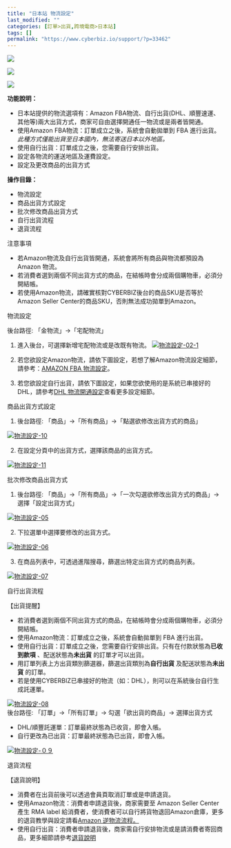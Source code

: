 ```yaml
---
title: "日本站 物流設定"
last_modified: ""
categories: [訂單>出貨,跨境電商>日本站]
tags: []
permalink: "https://www.cyberbiz.io/support/?p=33462"
---
```


![](https://www.cyberbiz.io/support/wp-content/uploads/2021/09/wp-主視覺bar-1024x321.png)

![](https://www.cyberbiz.io/support/wp-content/uploads/適用站別.png)

[![](https://www.cyberbiz.io/support/wp-content/uploads/日本站.png)](https://www.cyberbiz.io/support/?page_id=33456)

**功能說明：**  

* 日本站提供的物流選項有：Amazon FBA物流、自行出貨(DHL、順豐速運、其他等)兩大出貨方式，商家可自由選擇開通任一物流或是兩者皆開通。
* 使用Amazon FBA物流：訂單成立之後，系統會自動拋單到 FBA 進行出貨。 _此種方式僅能出貨至日本國內，無法寄送日本以外地區。_
* 使用自行出貨：訂單成立之後，您需要自行安排出貨。
* 設定各物流的運送地區及運費設定。
* 設定及更改商品的出貨方式

**操作目錄：**

* 物流設定
* 商品出貨方式設定
* 批次修改商品出貨方式
* 自行出貨流程
* 退貨流程

注意事項  

* 若Amazon物流及自行出貨皆開通，系統會將所有商品與物流都預設為 Amazon 物流。
* 若消費者選到兩個不同出貨方式的商品，在結帳時會分成兩個購物車，必須分開結帳。
* 若使用Amazon物流，請確實核對CYBERBIZ後台的商品SKU是否等於Amazon Seller Center的商品SKU，否則無法成功拋單到Amazon。 


物流設定  

後台路徑: 「金物流」→「宅配物流」  


1. 進入後台，可選擇新增宅配物流或是改既有物流。 [![物流設定-02-1](https://www.cyberbiz.io/support/wp-content/uploads/北美站-物流設定01.png)](https://www.cyberbiz.io/support/wp-content/uploads/北美站-物流設定01.png)


2. 若您欲設定Amazon物流，請依下圖設定，若想了解Amazon物流設定細節，請參考：[AMAZON FBA 物流設定](https://www.cyberbiz.io/support/?p=20676)。 


3. 若您欲設定自行出貨，請依下圖設定，如果您欲使用的是系統已串接好的DHL，請參考[DHL 物流開通設定](https://www.cyberbiz.io/support/?p=29664)查看更多設定細節。 


商品出貨方式設定  


1. 後台路徑: 「商品」→「所有商品」→「點選欲修改出貨方式的商品」   

[![物流設定-10](https://www.cyberbiz.io/support/wp-content/uploads/物流設定-10.jpg)](https://www.cyberbiz.io/support/wp-content/uploads/物流設定-10.jpg)



2. 在設定分頁中的出貨方式，選擇該商品的出貨方式。   

[![物流設定-11](https://www.cyberbiz.io/support/wp-content/uploads/物流設定-11.jpg)](https://www.cyberbiz.io/support/wp-content/uploads/物流設定-11.jpg)



批次修改商品出貨方式  


1. 後台路徑: 「商品」→「所有商品」→「一次勾選欲修改出貨方式的商品」→選擇「設定出貨方式」   

[![物流設定-05](https://www.cyberbiz.io/support/wp-content/uploads/物流設定-05.jpg)](https://www.cyberbiz.io/support/wp-content/uploads/物流設定-05.jpg)



2. 下拉選單中選擇要修改的出貨方式。   

[![物流設定-06](https://www.cyberbiz.io/support/wp-content/uploads/物流設定-06.jpg)](https://www.cyberbiz.io/support/wp-content/uploads/物流設定-06.jpg)



3. 在商品列表中，可透過進階搜尋，篩選出特定出貨方式的商品列表。   

[![物流設定-07](https://www.cyberbiz.io/support/wp-content/uploads/物流設定-07.jpg)](https://www.cyberbiz.io/support/wp-content/uploads/物流設定-07.jpg)



自行出貨流程  

【出貨提醒】  


* 若消費者選到兩個不同出貨方式的商品，在結帳時會分成兩個購物車，必須分開結帳。
* 使用Amazon物流：訂單成立之後，系統會自動拋單到 FBA 進行出貨。
* 使用自行出貨：訂單成立之後，您需要自行安排出貨。只有在付款狀態為**已收到款項** 、配送狀態為**未出貨** 的訂單才可以出貨。
* 用訂單列表上方出貨類別篩選器，篩選出貨類別為**自行出貨** 及配送狀態為**未出貨** 的訂單。 
* 若是使用CYBERBIZ已串接好的物流（如：DHL），則可以在系統後台自行生成託運單。 

[![物流設定-08](https://www.cyberbiz.io/support/wp-content/uploads/物流設定-08.jpg)](https://www.cyberbiz.io/support/wp-content/uploads/物流設定-08.jpg)  
後台路徑: 「訂單」→「所有訂單」→ 勾選「欲出貨的商品」→ 選擇出貨方式  

* DHL/順豐託運單：訂單最終狀態為已收貨，即會入帳。
* 自行更改為已出貨：訂單最終狀態為已出貨，即會入帳。

[![物流設定-０９](https://www.cyberbiz.io/support/wp-content/uploads/物流設定-０９.jpg)](https://www.cyberbiz.io/support/wp-content/uploads/物流設定-０９.jpg)  

退貨流程  

【退貨說明】  


* 消費者在出貨前後可以透過會員頁取消訂單或是申請退貨。
* 使用Amazon物流：消費者申請退貨後，商家需要至 Amazon Seller Center 產生 RMA label 給消費者，使消費者可以自行將貨物退回Amazon倉庫，更多的退貨教學與設定請看[Amazon 逆物流流程。](https://www.cyberbiz.io/support/?p=30948#c)
* 使用自行出貨：消費者申請退貨後，商家需自行安排物流或是請消費者寄回商品，更多細節請參考[退貨說明](https://www.cyberbiz.io/support/?p=30948)


